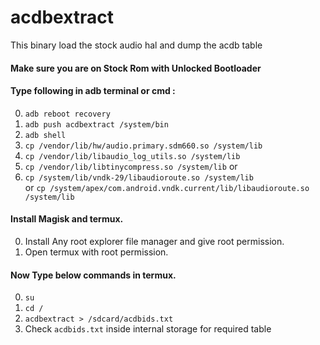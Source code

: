 acdbextract
========

This binary load the stock audio hal and dump the acdb table

#### Make sure you are on Stock Rom with Unlocked Bootloader  
#### Type following in adb terminal or cmd :
0. `adb reboot recovery`
0. `adb push acdbextract /system/bin`
0. `adb shell`
0. `cp /vendor/lib/hw/audio.primary.sdm660.so /system/lib`
0. `cp /vendor/lib/libaudio_log_utils.so /system/lib`
0. `cp /vendor/lib/libtinycompress.so /system/lib` or  
0. `cp /system/lib/vndk-29/libaudioroute.so /system/lib`  
    or `cp /system/apex/com.android.vndk.current/lib/libaudioroute.so /system/lib`
#### Install Magisk and termux.
0. Install Any root explorer file manager and give root permission.
0. Open termux with root permission.
#### Now Type below commands in termux.
0. `su`
0. `cd /`
0. `acdbextract > /sdcard/acdbids.txt`
0. Check `acdbids.txt` inside internal storage for required table
